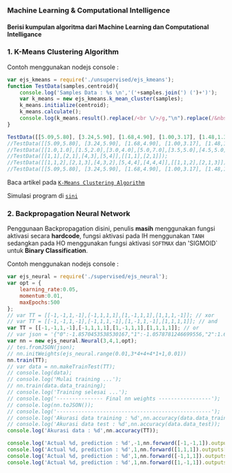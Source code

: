 ### Machine Learning & Computational Intelligence
#### Berisi kumpulan algoritma dari Machine Learning dan Computational Intelligance

### 1. K-Means Clustering Algorithm

Contoh menggunakan nodejs console :

```javascript
var ejs_kmeans = require('./unsupervised/ejs_kmeans');
function TestData(samples,centroid){
	console.log('Samples Data : %s \n','('+samples.join(') (')+')');
	var k_means = new ejs_kmeans.k_mean_cluster(samples);
	k_means.initialize(centroid);
	k_means.calculate();
	console.log(k_means.result().replace(/<br \/>/g,"\n").replace(/&nbsp;/g,' ').replace(/<\/?strong>/g,''));
}

TestData([[5.09,5.80], [3.24,5.90], [1.68,4.90], [1.00,3.17], [1.48,1.38], [2.91,0.20], [4.76,0.10], [6.32,1.10], [7.00,2.83], [6.52,4.62]],[[1.48,1.38],[4.76,0.10]]);
//TestData([[5.09,5.80], [3.24,5.90], [1.68,4.90], [1.00,3.17], [1.48,1.38], [2.91,0.20], [4.76,0.10], [6.32,1.10], [7.00,2.83], [6.52,4.62]],[[5.09,5.80], [3.24,5.90]]);
//TestData([[1.0,1.0],[1.5,2.0],[3.0,4.0],[5.0,7.0],[3.5,5.0],[4.5,5.0],[3.5,4.5]],[[1,1],[5,7]]);
//TestData([[1,1],[2,1],[4,3],[5,4]],[[1,1],[2,1]]);
//TestData([[1,1,2],[2,1,3],[4,3,2],[5,4,4],[4,4,4]],[[1,1,2],[2,1,3]]);
//TestData([[5.09,5.80], [3.24,5.90], [1.68,4.90], [1.00,3.17], [1.48,1.38], [2.91,0.20], [4.76,0.10], [6.32,1.10], [7.00,2.83], [6.52,4.62]],[[5.09,5.80], [3.24,5.90], [1.68,4.90]]);
```

Baca artikel pada [`K-Means Clustering Algorithm`](http://ekojunaidisalam.com/2017/02/09/k-means-clustering-algorithm/)

Simulasi program di [`sini`](https://ekojs.github.io/ejs_k-means/)

### 2. Backpropagation Neural Network

Penggunaan Backpropagation disini, penulis **masih** menggunakan fungsi aktivasi secara **hardcode**, fungsi aktivasi pada IH menggunakan `TANH` sedangkan pada HO menggunakan fungsi aktivasi `SOFTMAX` dan 'SIGMOID` untuk **Binary Classification**.

Contoh menggunakan nodejs console :

```javascript
var ejs_neural = require('./supervised/ejs_neural');
var opt = {
	learning_rate:0.05,
	momentum:0.01,
	maxEpochs:500
};
// var TT = [[-1,-1,1,-1],[-1,1,1,1],[1,-1,1,1],[1,1,1,-1]]; // xor
// var TT = [[-1,-1,1,-1],[-1,1,1,-1],[1,-1,1,-1],[1,1,1,1]]; // and
var TT = [[-1,-1,1,-1],[-1,1,1,1],[1,-1,1,1],[1,1,1,1]]; // or
// var json = '{"0":-1.8570453538530167,"1":-1.0578781246699556,"2":1.6716922611300928,"3":-1.1001127357871128,"4":1.8538154659419666,"5":-1.124630964477959,"6":-1.677438527019374,"7":-1.0075326202144037,"8":-1.0230813212370369,"9":0.46272458742612566,"10":-0.6512284898272416,"11":-0.6612252388250472,"12":-0.9230821882924356,"13":0.7306611846866936,"14":-1.066699519330741,"15":-0.5033335760896673,"16":3.412458805650443,"17":1.6494378062956072,"18":3.3143332296912598,"19":-1.6840062015951618,"20":0.2616096437809812}';
var nn = new ejs_neural.Neural(3,4,1,opt);
// tes.fromJSON(json);
// nn.initWeights(ejs_neural.range(0.01,3*4+4+4*1+1,0.01))
nn.train(TT);
// var data = nn.makeTrainTest(TT);
// console.log(data);
// console.log('Mulai training ...');
// nn.train(data.data_training);
// console.log('Training selesai ...');
// console.log('--------------- Final nn weights -----------------');
// console.log(nn.toJSON());
// console.log('--------------------------------------------------');
// console.log('Akurasi data training : %d',nn.accuracy(data.data_training));
// console.log('Akurasi data test : %d',nn.accuracy(data.data_test));
console.log('Akurasi data : %d',nn.accuracy(TT));

console.log('Actual %d, prediction : %d',-1,nn.forward([-1,-1,1]).outputs[0]); // -1 or
console.log('Actual %d, prediction : %d',1,nn.forward([1,1,1]).outputs[0]); // 1 or
console.log('Actual %d, prediction : %d',1,nn.forward([-1,1,1]).outputs[0]); // 1 or
console.log('Actual %d, prediction : %d',1,nn.forward([1,-1,1]).outputs[0]); // 1 or
```